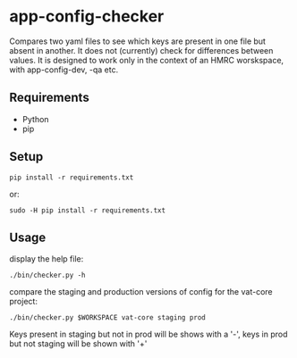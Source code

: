 # app-config-checker

Compares two yaml files to see which keys are present in one file but absent in another. 
It does not (currently) check for differences between values.
It is designed to work only in the context of an HMRC worskspace, with app-config-dev, -qa etc.

## Requirements
* Python
* pip

## Setup
```
pip install -r requirements.txt
```
or:
```
sudo -H pip install -r requirements.txt
```

## Usage
display the help file:
```
./bin/checker.py -h
```

compare the staging and production versions of config for the vat-core project:
```
./bin/checker.py $WORKSPACE vat-core staging prod
```
Keys present in staging but not in prod will be shows with a '-', keys in prod but not staging will be shown with '+'

